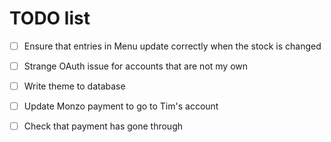 # TODO list

- [ ] Ensure that entries in Menu update correctly when the stock is changed

- [ ] Strange OAuth issue for accounts that are not my own

- [ ] Write theme to database

- [ ] Update Monzo payment to go to Tim's account

- [ ] Check that payment has gone through
